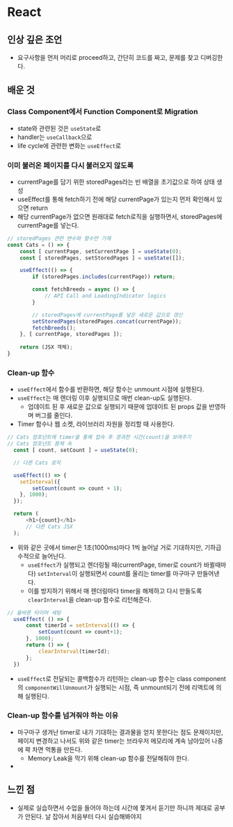 # React

## 인상 깊은 조언
- 요구사항을 먼저 머리로 proceed하고, 간단히 코드를 짜고, 문제를 찾고 디버깅한다.

## 배운 것
### Class Component에서 Function Component로 Migration
- state와 관련된 것은 `useState`로
- handler는 `useCallback`으로
- life cycle에 관련한 변화는 `useEffect`로

### 이미 불러온 페이지를 다시 불러오지 않도록 
- currentPage를 담기 위한 storedPages라는 빈 배열을 초기값으로 하여 상태 생성
- useEffect를 통해 fetch하기 전에 해당 currentPage가 있는지 먼저 확인해서 있으면 return
- 해당 currentPage가 없으면 원래대로 fetch로직을 실행하면서, storedPages에 currentPage를 넣는다.
```javascript
// storedPages 관련 변수와 함수만 기재
const Cats = () => {
    const [ currentPage, setCurrentPage ] = useState(0);
    const [ storedPages, setStoredPages ] = useState([]);

    useEffect(() => {
        if (storedPages.includes(currentPage)) return;

        const fetchBreeds = async () => {
            // API Call and LoadingIndicator logics
        }

        // storedPages에 currentPage를 넣은 새로운 값으로 갱신
        setStoredPages(storedPages.concat(currentPage));
        fetchBreeds();
    }, [ currentPage, storedPages ]);
    
    return (JSX 객체);
}
```

### Clean-up 함수
- `useEffect`에서 함수를 반환하면, 해당 함수는 unmount 시점에 실행된다.
- `useEffect`는 매 렌더링 이후 실행되므로 매번 clean-up도 실행된다.
  - 업데이트 된 후 새로운 값으로 실행되기 때문에 업데이트 된 props 값을 반영하며 버그를 줄인다.
- Timer 함수나 웹 소켓, 라이브러리 자원을 정리할 때 사용한다.
```javascript
// Cats 컴포넌트에 timer을 통해 접속 후 경과한 시간(count)을 보여주기
// Cats 컴포넌트 몸체 속
  const [ count, setCount ] = useState(0);

  // 다른 Cats 로직

  useEffect(() => {
    setInterval({
        setCount(count => count + 1);
    }, 1000);
  });

  return (
      <h1>{count}</h1>
      // 다른 Cats JSX
  );
```
- 위와 같은 곳에서 timer은 1초(1000ms)마다 1씩 늘어날 거로 기대하지만, 기하급수적으로 늘어난다.
  - `useEffect`가 실행되고 렌더링될 때(currentPage, timer로 count가 바뀔때마다) `setInterval`이 실행되면서 count를 올리는 timer를 마구마구 만들어낸다.
  - 이를 방지하기 위해서 매 렌더링마다 timer을 해제하고 다시 만들도록 `clearInterval`을 clean-up 함수로 리턴해준다.
```javascript
// 올바른 타이머 세팅
  useEffect( () => {
      const timerId = setInterval(() => {
          setCount(count => count+1);
      }, 1000);
      return () => {
          clearInterval(timerId);
      };
  })
```
- `useEffect`로 전달되는 콜백함수가 리턴하는 clean-up 함수는 class component의 `componentWillUnmount`가 실행되는 시점, 즉 unmount되기 전에 리액트에 의해 실행된다.



### Clean-up 함수를 넘겨줘야 하는 이유
- 마구마구 생겨난 timer로 내가 기대하는 결과물을 얻지 못한다는 점도 문제이지만, 페이지 변경하고 나서도 위와 같은 timer는 브라우저 메모리에 계속 남아있어 나중에 꽉 차면 먹통을 만든다. 
  - Memory Leak을 막기 위해 clean-up 함수를 전달해줘야 한다.
- 

## 느낀 점
- 실제로 실습하면서 수업을 들어야 하는데 시간에 쫓겨서 듣기만 하니까 제대로 공부가 안된다. 날 잡아서 처음부터 다시 실습해봐야지
